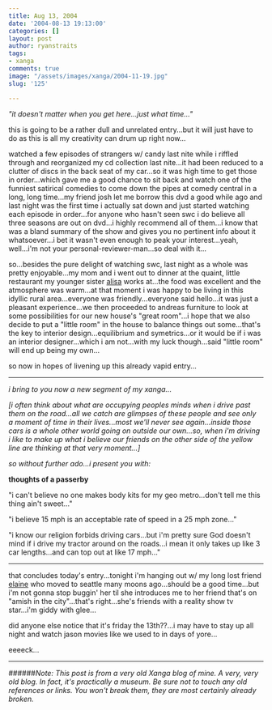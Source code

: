 ```yaml
---
title: Aug 13, 2004
date: '2004-08-13 19:13:00'
categories: []
layout: post
author: ryanstraits
tags:
- xanga
comments: true
image: "/assets/images/xanga/2004-11-19.jpg"
slug: '125'

---
```

<em>"it doesn't matter when you get here...just what time..."</em>

this is going to be a rather dull and unrelated entry...but it will just have to do as this is all my creativity can drum up right now...

<!-- break -->

watched a few episodes of strangers w/ candy last nite while i riffled through and reorganized my cd collection last nite...it had been reduced to a clutter of discs in the back seat of my car...so it was high time to get those in order...which gave me a good chance to sit back and watch one of the funniest satirical comedies to come down the pipes at comedy central in a long, long time...my friend josh let me borrow this dvd a good while ago and last night was the first time i actually sat down and just started watching each episode in order...for anyone who hasn't seen swc i do believe all three seasons are out on dvd...i highly recommend all of them...i know that was a bland summary of the show and gives you no pertinent info about it whatsoever...i bet it wasn't even enough to peak your interest...yeah, well...i'm not your personal-reviewer-man...so deal with it...

so...besides the pure delight of watching swc, last night as a whole was pretty enjoyable...my mom and i went out to dinner at the quaint, little restaurant my younger sister <a href="http://www.xanga.com/home.aspx?user=Secrets_held_in" target="_blank">alisa</a> works at...the food was excellent and the atmosphere was warm...at that moment i was happy to be living in this idyllic rural area...everyone was friendly...everyone said hello...it was just a pleasant experience...we then proceeded to andreas furniture to look at some possibilities for our new house's "great room"...i hope that we also decide to put a "little room" in the house to balance things out some...that's the key to interior design...equilibrium and symetrics...or it would be if i was an interior designer...which i am not...with my luck though...said "little room" will end up being my own...

so now in hopes of livening up this already vapid entry...

---

<em>i bring to you now a new segment of my xanga...</em>

<em>[i often think about what are occupying peoples minds when i drive past them on the road...all we catch are glimpses of these people and see only a moment of time in their lives...most we'll never see again...inside those cars is a whole other world going on outside our own...so, when i'm driving i like to make up what i believe our friends on the other side of the yellow line are thinking at that very moment...]</em>

<em>so without further ado...i present you with:</em>

<strong>thoughts of a passerby</strong>

"i can't believe no one makes body kits for my geo metro...don't tell me this thing ain't sweet..."

"i believe 15 mph is an acceptable rate of speed in a 25 mph zone..."

"i know our religion forbids driving cars...but i'm pretty sure God doesn't mind if i drive my tractor around on the roads...i mean it only takes up like 3 car lengths...and can top out at like 17 mph..."

---

that concludes today's entry...tonight i'm hanging out w/ my long lost friend <a href="http://www.xanga.com/elaineraemast" target="_blank">elaine</a> who moved to seattle many moons ago...should be a good time...but i'm not gonna stop buggin' her til she introduces me to her friend that's on "amish in the city"...that's right...she's friends with a reality show tv star...i'm giddy with glee...

did anyone else notice that it's friday the 13th??...i may have to stay up all night and watch jason movies like we used to in days of yore...

eeeeck...

---

######*Note: This post is from a very old Xanga blog of mine. A very, very old blog. In fact, it's practically a museum. Be sure not to touch any old references or links. You won't break them, they are most certainly already broken.*